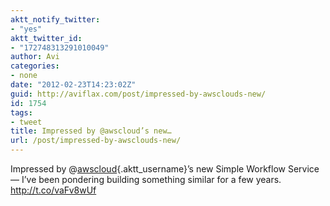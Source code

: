 ```yaml
---
aktt_notify_twitter:
- "yes"
aktt_twitter_id:
- "172748313291010049"
author: Avi
categories:
- none
date: "2012-02-23T14:23:02Z"
guid: http://aviflax.com/post/impressed-by-awsclouds-new/
id: 1754
tags:
- tweet
title: Impressed by @awscloud’s new…
url: /post/impressed-by-awsclouds-new/
---
```

Impressed by @[awscloud](http://twitter.com/awscloud){.aktt_username}’s new Simple Workflow Service — I’ve been pondering building something similar for a few years. <a href="http://t.co/vaFv8wUf" rel="nofollow">http://t.co/vaFv8wUf</a>